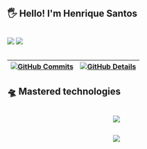 <!--![Status](./profile-3d-contrib/profile-night-rainbow.svg)-->

## 🖐️ Hello! I'm Henrique Santos
<br/>
<a href = "mailto:contato.henriquesantosdev@gmail.com"><img src="https://img.shields.io/badge/-Gmail-%23333?style=for-the-badge&logo=gmail&logoColor=white" target="_blank"></a>
<a href="https://www.linkedin.com/in/henrique-santos-497b0026a" target="_blank"><img src="https://img.shields.io/badge/-LinkedIn-%230077B5?style=for-the-badge&logo=linkedin&logoColor=white" target="_blank">    </a>
<br/>
<br/>
  
 | [![GitHub Commits](http://github-profile-summary-cards.vercel.app/api/cards/productive-time?username=henriquesantosdev&theme=dracula&utcOffset=-3)](https://github.com/vn7n24fzkq/github-profile-summary-cards) | [![GitHub Details](http://github-profile-summary-cards.vercel.app/api/cards/profile-details?username=henriquesantosdev&theme=dracula)](https://github.com/vn7n24fzkq/github-profile-summary-cards) |  
 | ----------- | ----------- |

## 🛸 Mastered technologies
<br/>
<div align="center" >
  <a href="https://skillicons.dev"   >
    <img src="https://skillicons.dev/icons?i=git,vscode,javascript,typescript,css,html,react,next,tailwind,sass,nodejs,express,nest,docker,figma,github,jest,linux,postman,vercel,vite,bootstrap,mongodb,postgres,discord,linkedin,instagram" />
  </a>
  <br />
</div>

##
<div align="center" >
  <img src="https://github-profile-trophy.vercel.app/?username=henriquesantosdev&row=1&column=6&theme=dracula&margin-w=15&margin-h=15"/>
</div>
